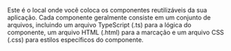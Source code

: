Este é o local onde você coloca os componentes reutilizáveis da sua aplicação. Cada componente geralmente consiste em um conjunto de arquivos, incluindo um arquivo TypeScript (.ts) para a lógica do componente, um arquivo HTML (.html) para a marcação e um arquivo CSS (.css) para estilos específicos do componente.
